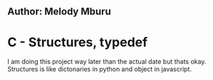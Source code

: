 ## Author: Melody Mburu
# C - Structures, typedef
I am doing this project way later than the actual date but thats okay.
Structures is like dictonaries in python and object in javascript.
